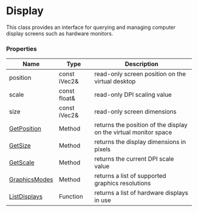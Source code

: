 # Display #
This class provides an interface for querying and managing computer display screens such as hardware monitors.

### Properties ###
| Name | Type | Description |
| --- | --- | --- |
| position | const iVec2& | read-only screen position on the virtual desktop |
| scale | const float& | read-only DPI scaling value |
| size | const iVec2& | read-only screen dimensions |
| [GetPosition](CPP_Display_GetPosition.md) | Method | returns the position of the display on the virtual monitor space |
| [GetSize](CPP_Display_GetSize.md) | Method | returns the display dimensions in pixels |
| [GetScale](CPP_Display_GetScale.md) | Method | returns the current DPI scale value |
| [GraphicsModes](CPP_Display_GraphicsModes.md) | Method | returns a list of supported graphics resolutions |
| [ListDisplays](CPP_ListDisplays.md) | Function | returns a list of hardware displays in use |
